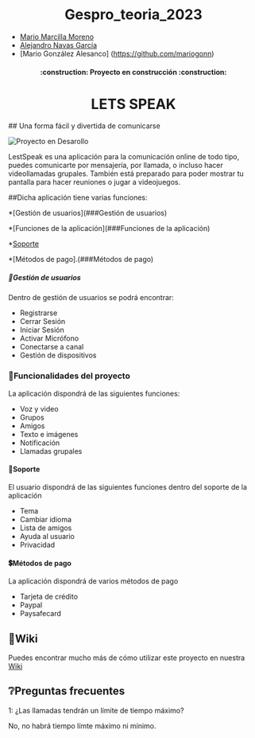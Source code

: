 
# <h1 align="center"> Gespro_teoria_2023 </h1>
- [Mario Marcilla Moreno](https://github.com/mariomarcilla) 
- [Alejandro Navas García](https://github.com/Pr0ken)
- [Mario González Alesanco] (https://github.com/mariogonn)

<h4 align="center">
:construction: Proyecto en construcción :construction:
</h4>

<h1 align="center"> LETS SPEAK </h1>
## Una forma fácil y divertida de comunicarse

![Proyecto en Desarollo](https://img.shields.io/badge/STATUS-EN%20DESAROLLO-green)

LestSpeak es una aplicación para la comunicación online de todo tipo, puedes comunicarte por mensajería, por llamada, o incluso hacer videollamadas grupales. También está preparado para poder mostrar tu pantalla para hacer reuniones o jugar a videojuegos.

##Dicha aplicación tiene varias funciones:

*[Gestión de usuarios](###Gestión de usuarios)

*[Funciones de la aplicación](###Funciones de la aplicación)

*[Soporte](###Soporte)

*[Métodos de pago].(###Métodos de pago)

##### :office:Gestión de usuarios 

Dentro de gestión de usuarios se podrá encontrar:

- Registrarse
- Cerrar Sesión
- Iniciar Sesión
- Activar Micrófono
- Conectarse a canal
- Gestión de dispositivos

### :hammer:Funcionalidades del proyecto

La aplicación dispondrá de las siguientes funciones:

- Voz y video
- Grupos
- Amigos
- Texto e imágenes
- Notificación
- Llamadas grupales

#### :wrench:Soporte 

El usuario dispondrá de las siguientes funciones dentro del soporte de la aplicación

- Tema
- Cambiar idioma
- Lista de amigos
- Ayuda al usuario
- Privacidad

#### :heavy_dollar_sign:Métodos de pago 

La aplicación dispondrá de varios métodos de pago

- Tarjeta de crédito
- Paypal
- Paysafecard

## :book:Wiki 

Puedes encontrar mucho más de cómo utilizar este proyecto en nuestra [Wiki](https://github.com/jesus13g/lestSpeak/wiki)

## :grey_question:Preguntas frecuentes 

1: ¿Las llamadas tendrán un límite de tiempo máximo?

  No, no habrá tiempo límte máximo ni mínimo.




